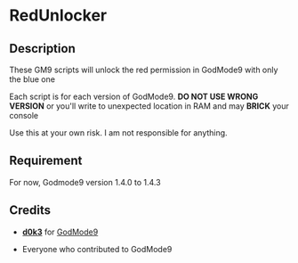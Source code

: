 # RedUnlocker 
## Description
These GM9 scripts will unlock the red permission in GodMode9 with only the blue one

Each script is for each version of GodMode9. __DO NOT USE WRONG VERSION__ or you'll write to unexpected location in RAM and may **BRICK** your console

Use this at your own risk. I am not responsible for anything.

## Requirement
For now, Godmode9 version 1.4.0 to 1.4.3

## Credits
- [__d0k3__](https://github.com/d0k3) for [GodMode9](https://github.com/d0k3/GodMode9) 

- Everyone who contributed to GodMode9